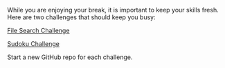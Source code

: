 While you are enjoying your break, it is important to keep your skills fresh. Here are two challenges that should keep you busy:

[File Search Challenge](search_challenge.md)

[Sudoku Challenge](sudoku_challenge.md)

Start a new GitHub repo for each challenge. 